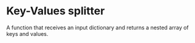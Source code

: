 # Key-Values splitter
A function that receives an input dictionary and returns a nested array of keys and values.